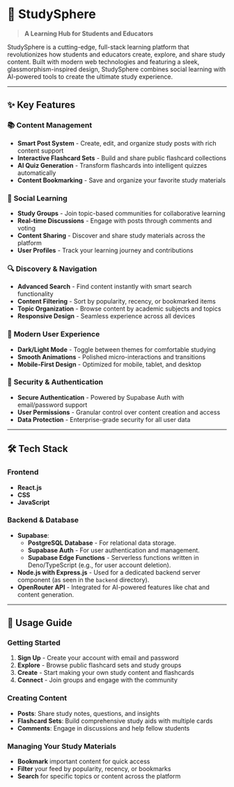 # 🌟 StudySphere

> **A Learning Hub for Students and Educators**

StudySphere is a cutting-edge, full-stack learning platform that revolutionizes how students and educators create, explore, and share study content. Built with modern web technologies and featuring a sleek, glassmorphism-inspired design, StudySphere combines social learning with AI-powered tools to create the ultimate study experience.

---

## ✨ Key Features

### 📚 **Content Management**
- **Smart Post System** - Create, edit, and organize study posts with rich content support
- **Interactive Flashcard Sets** - Build and share public flashcard collections
- **AI Quiz Generation** - Transform flashcards into intelligent quizzes automatically
- **Content Bookmarking** - Save and organize your favorite study materials

### 🤝 **Social Learning**
- **Study Groups** - Join topic-based communities for collaborative learning
- **Real-time Discussions** - Engage with posts through comments and voting
- **Content Sharing** - Discover and share study materials across the platform
- **User Profiles** - Track your learning journey and contributions

### 🔍 **Discovery & Navigation**
- **Advanced Search** - Find content instantly with smart search functionality
- **Content Filtering** - Sort by popularity, recency, or bookmarked items
- **Topic Organization** - Browse content by academic subjects and topics
- **Responsive Design** - Seamless experience across all devices

### 🎨 **Modern User Experience**
- **Dark/Light Mode** - Toggle between themes for comfortable studying
- **Smooth Animations** - Polished micro-interactions and transitions
- **Mobile-First Design** - Optimized for mobile, tablet, and desktop

### 🔐 **Security & Authentication**
- **Secure Authentication** - Powered by Supabase Auth with email/password support
- **User Permissions** - Granular control over content creation and access
- **Data Protection** - Enterprise-grade security for all user data

---

## 🛠️ Tech Stack

### **Frontend**
- **React.js**
- **CSS** 
- **JavaScript**

### **Backend & Database**
* **Supabase**:
  * **PostgreSQL Database** - For relational data storage.
  * **Supabase Auth** - For user authentication and management.
  * **Supabase Edge Functions** - Serverless functions written in Deno/TypeScript (e.g., for user account deletion).
* **Node.js with Express.js** - Used for a dedicated backend server component (as seen in the `backend` directory).
* **OpenRouter API** - Integrated for AI-powered features like chat and content generation.

---

## 📖 Usage Guide

### **Getting Started**
1. **Sign Up** - Create your account with email and password
2. **Explore** - Browse public flashcard sets and study groups
3. **Create** - Start making your own study content and flashcards
4. **Connect** - Join groups and engage with the community

### **Creating Content**
- **Posts**: Share study notes, questions, and insights
- **Flashcard Sets**: Build comprehensive study aids with multiple cards
- **Comments**: Engage in discussions and help fellow students

### **Managing Your Study Materials**
- **Bookmark** important content for quick access
- **Filter** your feed by popularity, recency, or bookmarks
- **Search** for specific topics or content across the platform






